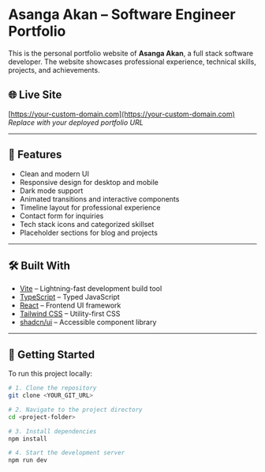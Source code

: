 # Asanga Akan – Software Engineer Portfolio

This is the personal portfolio website of **Asanga Akan**, a full stack software developer. The website showcases professional experience, technical skills, projects, and achievements.

## 🌐 Live Site

[https://your-custom-domain.com](https://your-custom-domain.com)  
*Replace with your deployed portfolio URL*

---

## 📌 Features

- Clean and modern UI
- Responsive design for desktop and mobile
- Dark mode support
- Animated transitions and interactive components
- Timeline layout for professional experience
- Contact form for inquiries
- Tech stack icons and categorized skillset
- Placeholder sections for blog and projects

---

## 🛠 Built With

- [Vite](https://vitejs.dev/) – Lightning-fast development build tool  
- [TypeScript](https://www.typescriptlang.org/) – Typed JavaScript  
- [React](https://reactjs.org/) – Frontend UI framework  
- [Tailwind CSS](https://tailwindcss.com/) – Utility-first CSS  
- [shadcn/ui](https://ui.shadcn.com/) – Accessible component library  

---

## 🚀 Getting Started

To run this project locally:

```bash
# 1. Clone the repository
git clone <YOUR_GIT_URL>

# 2. Navigate to the project directory
cd <project-folder>

# 3. Install dependencies
npm install

# 4. Start the development server
npm run dev